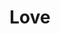 ---
pid: CH45
title: Love
location_transcription: 
zipcode: '11226'
outside_phl: 'Brooklyn NY '
neighborhood: 
age: '6'
age_range: 6-13
instagram: 
image_file_name: CH_45.jpg
proposal_transcription: 
topic: Love
topic_summary: '0'
type: Other No Form
keywords_other: 
credit: mACY
image_labels: heart
twitter: 
facebook: 
permalink: "/monuments/ch45/"
layout: item-page
---